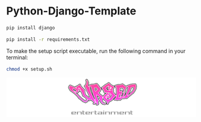 # Python-Django-Template

```bash
pip install django
```
```bash
pip install -r requirements.txt
```

To make the setup script executable, run the following command in your terminal:

```bash
chmod +x setup.sh
```
<a href="https://cursed-entertainment.itch.io/" target="_blank">
    <img src="https://github.com/CursedPrograms/cursedentertainment/raw/main/images/logos/logo-wide-grey.png"
        alt="CursedEntertainment Logo">
</a>
